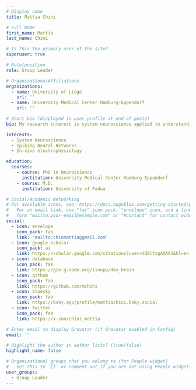 ```yaml
---
# Display name
title: Mattia Chini

# Full Name
first_name: Mattia
last_name: Chini

# Is this the primary user of the site?
superuser: true

# Role/position
role: Group Leader

# Organizations/Affiliations
organizations:
  - name: University of Liege
    url: ''
  - name: University Medical Center Hamburg-Eppendorf
    url: ''

# Short bio (displayed in user profile at end of posts)
bio: My research interest is system neuroscience applied to understanding early brain development in health and disease

interests:
  - System Neuroscience
  - Spiking Neural Networks
  - In-vivo electrophysiology

education:
  courses:
    - course: PhD in Neuroscience
      institution: University Medical Center Hamburg-Eppendorf
    - course: M.D.
      institution: University of Padua

# Social/Academic Networking
# For available icons, see: https://docs.hugoblox.com/getting-started/page-builder/#icons
#   For an email link, use "fas" icon pack, "envelope" icon, and a link in the
#   form "mailto:your-email@example.com" or "#contact" for contact widget.
social:
  - icon: envelope
    icon_pack: fas
    link: 'mailto:chinmattia@gmail.com'
  - icon: google-scholar
    icon_pack: ai
    link: https://scholar.google.com/citations?user=tQ8lYxgAAAAJ&hl=en
  - icon: database
    icon_pack: fas
    link: https://gin.g-node.org/iinnpp/dev_brain
  - icon: github
    icon_pack: fab
    link: https://github.com/mchini
  - icon: bluesky
    icon_pack: fab
    link: https://bsky.app/profile/mattiachini.bsky.social
  - icon: twitter
    icon_pack: fab
    link: https://x.com/chini_mattia

# Enter email to display Gravatar (if Gravatar enabled in Config)
email: ''

# Highlight the author in author lists? (true/false)
highlight_name: false

# Organizational groups that you belong to (for People widget)
#   Set this to `[]` or comment out if you are not using People widget.
user_groups:
  - Group Leader
---
```


